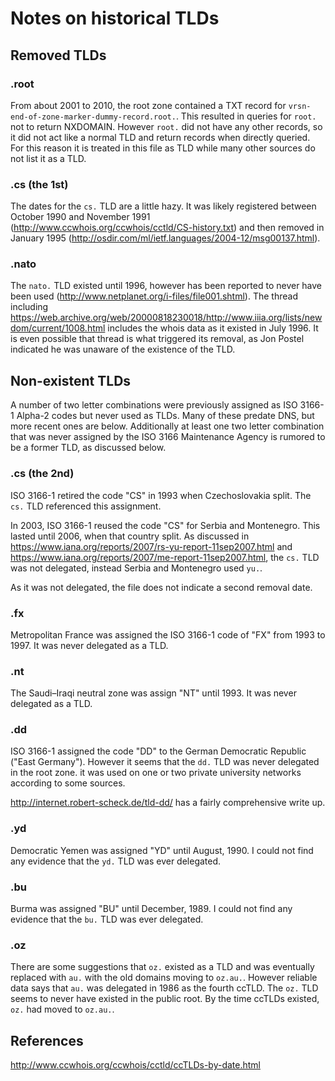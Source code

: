 # Notes on historical TLDs

## Removed TLDs

### .root

From about 2001 to 2010, the root zone contained a TXT record for `vrsn-end-of-zone-marker-dummy-record.root.`. This resulted in queries for `root.` not to return NXDOMAIN.  However `root.` did not have any other records, so it did not act like a normal TLD and return records when directly queried.  For this reason it is treated in this file as TLD while many other sources do not list it as a TLD.

### .cs (the 1st)

The dates for the `cs.` TLD are a little hazy.  It was likely registered between October 1990 and November 1991 (http://www.ccwhois.org/ccwhois/cctld/CS-history.txt) and then removed in January 1995 (http://osdir.com/ml/ietf.languages/2004-12/msg00137.html).

### .nato

The `nato.` TLD existed until 1996, however has been reported to never have been used (http://www.netplanet.org/i-files/file001.shtml).  The thread including https://web.archive.org/web/20000818230018/http://www.iiia.org/lists/newdom/current/1008.html includes the whois data as it existed in July 1996.  It is even possible that thread is what triggered its removal, as Jon Postel indicated he was unaware of the existence of the TLD.

## Non-existent TLDs

A number of two letter combinations were previously assigned as ISO 3166-1 Alpha-2 codes but never used as TLDs.  Many of these predate DNS, but more recent ones are below.  Additionally at least one two letter combination that was never assigned by the ISO 3166 Maintenance Agency is rumored to be a former TLD, as discussed below.

### .cs (the 2nd)

ISO 3166-1 retired the code "CS" in 1993 when Czechoslovakia split.  The `cs.` TLD referenced this assignment.

In 2003, ISO 3166-1 reused the code "CS" for Serbia and Montenegro.  This lasted until 2006, when that country split.  As discussed in https://www.iana.org/reports/2007/rs-yu-report-11sep2007.html and https://www.iana.org/reports/2007/me-report-11sep2007.html, the `cs.` TLD was not delegated, instead Serbia and Montenegro used `yu.`.

As it was not delegated, the file does not indicate a second removal date.

### .fx

Metropolitan France was assigned the ISO 3166-1 code of "FX" from 1993 to 1997.  It was never delegated as a TLD.

### .nt

The Saudi–Iraqi neutral zone was assign "NT" until 1993.  It was never delegated as a TLD.

### .dd

ISO 3166-1 assigned the code "DD" to the German Democratic Republic ("East Germany").  However it seems that the `dd.` TLD was never delegated in the root zone.  it was used on one or two private university networks according to some sources.

http://internet.robert-scheck.de/tld-dd/ has a fairly comprehensive write up.

### .yd

Democratic Yemen was assigned "YD" until August, 1990.  I could not find any evidence that the `yd.` TLD was ever delegated.

### .bu

Burma was assigned "BU" until December, 1989.  I could not find any evidence that the `bu.` TLD was ever delegated.

### .oz

There are some suggestions that `oz.` existed as a TLD and was eventually replaced with `au.` with the old domains moving to `oz.au.`.  However reliable data says that `au.` was delegated in 1986 as the fourth ccTLD.  The `oz.` TLD seems to never have existed in the public root.  By the time ccTLDs existed, `oz.` had moved to `oz.au.`.

## References

http://www.ccwhois.org/ccwhois/cctld/ccTLDs-by-date.html
